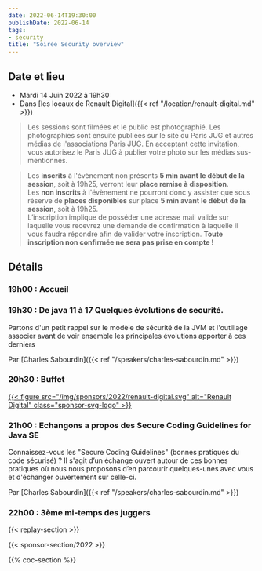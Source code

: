 ```yaml
---
date: 2022-06-14T19:30:00
publishDate: 2022-06-14
tags:
- security
title: "Soirée Security overview"
---
```


## Date et lieu

* Mardi 14 Juin 2022 à 19h30
* Dans [les locaux de Renault Digital]({{< ref "/location/renault-digital.md" >}})

> Les sessions sont filmées et le public est photographié. Les photographies sont ensuite publiées sur le site du Paris JUG et autres médias de l'associations Paris JUG. En acceptant cette invitation, vous autorisez le Paris JUG à publier votre photo sur les médias sus-mentionnés.

> Les **inscrits** à l'évènement non présents **5 min avant le début de la session**, soit à 19h25, verront leur **place remise à disposition**.  
Les **non inscrits** à l'évènement ne pourront donc y assister que sous réserve de **places disponibles** sur place **5 min avant le début de la session**, soit à 19h25.  
L’inscription implique de posséder une adresse mail valide sur laquelle vous recevrez une demande de confirmation à laquelle il vous faudra répondre afin de valider votre inscription. **Toute inscription non confirmée ne sera pas prise en compte !**

## Détails

### 19h00 : Accueil

### 19h30 : De java 11 à 17 Quelques évolutions de securité.

Partons d'un petit rappel sur le modèle de sécurité de la JVM et l'outillage associer avant de voir ensemble les principales évolutions apporter à ces derniers

Par [Charles Sabourdin]({{< ref "/speakers/charles-sabourdin.md" >}})

### 20h30 : Buffet

[{{< figure src="/img/sponsors/2022/renault-digital.svg" alt="Renault Digital" class="sponsor-svg-logo" >}}](https://www.renaultgroup.com/talents/nos-metiers/digital/)

### 21h00 : Echangons a propos des Secure Coding Guidelines for Java SE

Connaissez-vous les "Secure Coding Guidelines" (bonnes pratiques du code sécurisé) ?
Il s'agit d’un échange ouvert autour de ces bonnes pratiques où nous nous proposons d’en parcourir quelques-unes avec vous et d'échanger ouvertement sur celle-ci.

Par [Charles Sabourdin]({{< ref "/speakers/charles-sabourdin.md" >}})

### 22h00 : 3ème mi-temps des juggers

{{< replay-section >}}

{{< sponsor-section/2022 >}}

{{% coc-section %}}
